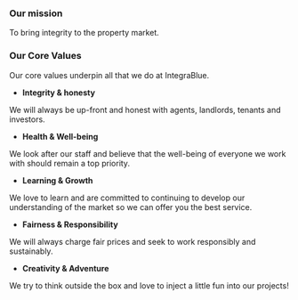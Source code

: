 ### Our mission

To bring integrity to the property market.

### Our Core Values

Our core values underpin all that we do at IntegraBlue.

- **Integrity & honesty**

We will always be up-front and honest with agents, landlords, tenants and investors.

- **Health & Well-being**

We look after our staff and believe that the well-being of everyone we work with should remain a top priority.

- **Learning & Growth**

We love to learn and are committed to continuing to develop our understanding of the market so we can offer you the best service.

- **Fairness & Responsibility**

We will always charge fair prices and seek to work responsibly and sustainably. 

- **Creativity & Adventure**

We try to think outside the box and love to inject a little fun into our projects!
